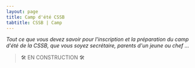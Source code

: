 ```yaml
---
layout: page
title: Camp d'été CSSB
tabtitle: CSSB | Camp
---
```


_Tout ce que vous devez savoir pour l'inscription et la préparation du camp d'été de la CSSB, que vous soyez secrétaire, parents d'un jeune ou chef ..._

> :hammer_and_wrench: EN CONSTRUCTION :hammer_and_wrench:
